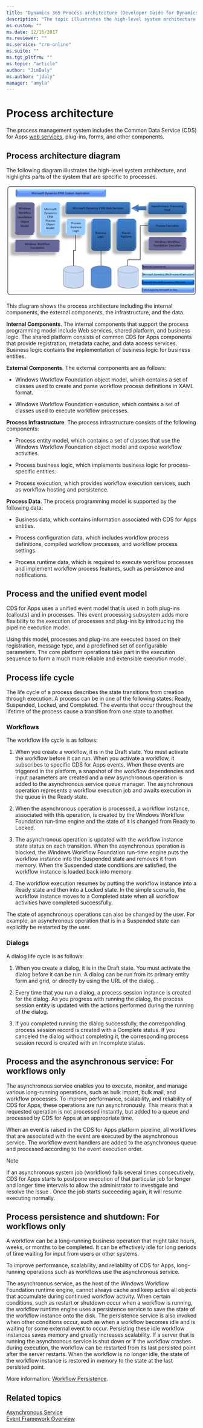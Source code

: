 ```yaml
---
title: "Dynamics 365 Process architecture (Developer Guide for Dynamics 365 Customer Engagement) | MicrosoftDocs"
description: "The topic illustrates the high-level system architecture for Dynamics 365, and highlights parts of the system that are specific to processes."
ms.custom: ""
ms.date: 12/16/2017
ms.reviewer: ""
ms.service: "crm-online"
ms.suite: ""
ms.tgt_pltfrm: ""
ms.topic: "article"
author: "JimDaly"
ms.author: "jdaly"
manager: "amyla"
---
```

# Process architecture

The process management system includes the Common Data Service (CDS) for Apps [web services](/powerapps/developer/common-data-service/use-web-services), plug-ins, forms, and other components.  
  
<a name="Diagram"></a>

## Process architecture diagram

The following diagram illustrates the high-level system architecture, and highlights parts of the system that are specific to processes.  
  
![Process Architecture](media/process-architecture.png "Process Architecture")  
  
This diagram shows the process architecture including the internal components, the external components, the infrastructure, and the data.  
  
**Internal Components**. The internal components that support the process programming model include Web services, shared platform, and business logic. The shared platform consists of common CDS for Apps components that provide registration, metadata cache, and data access services. Business logic contains the implementation of business logic for business entities.  
  
**External Components**. The external components are as follows:  
  
- Windows Workflow Foundation object model, which contains a set of classes used to create and parse workflow process definitions in XAML format.  
  
- Windows Workflow Foundation execution, which contains a set of classes used to execute workflow processes.  
  
**Process Infrastructure**. The process infrastructure consists of the following components:  
  
- Process entity model, which contains a set of classes that use the Windows Workflow Foundation object model and expose workflow activities.  
  
- Process business logic, which implements business logic for process-specific entities.  
  
- Process execution, which provides workflow execution services, such as workflow hosting and persistence.  
  
**Process Data**. The process programming model is supported by the following data:  
  
- Business data, which contains information associated with CDS for Apps entities.  
  
- Process configuration data, which includes workflow process definitions, compiled workflow processes, and workflow process settings.  
  
- Process runtime data, which is required to execute workflow processes and implement workflow process features, such as persistence and notifications.  
  
<a name="UnifiedEventModel"></a>

## Process and the unified event model

CDS for Apps uses a unified event model that is used in both plug-ins (callouts) and in processes. This event processing subsystem adds more flexibility to the execution of processes and plug-ins by introducing the pipeline execution model.  
  
Using this model, processes and plug-ins are executed based on their registration, message type, and a predefined set of configurable parameters. The core platform operations take part in the execution sequence to form a much more reliable and extensible execution model.  
  
<a name="ProcessLifeCycle"></a>

## Process life cycle

The life cycle of a process describes the state transitions from creation through execution. A process can be in one of the following states: Ready, Suspended, Locked, and Completed. The events that occur throughout the lifetime of the process cause a transition from one state to another.  
  
### Workflows

The workflow life cycle is as follows:  
  
1. When you create a workflow, it is in the Draft state. You must activate the workflow before it can run. When you activate a workflow, it subscribes to specific CDS for Apps events. When these events are triggered in the platform, a snapshot of the workflow dependencies and input parameters are created and a new asynchronous operation is added to the asynchronous service queue manager. The asynchronous operation represents a workflow execution job and awaits execution in the queue in the Ready state.  
  
2. When the asynchronous operation is processed, a workflow instance, associated with this operation, is created by the Windows Workflow Foundation run-time engine and the state of it is changed from Ready to Locked.  
  
3. The asynchronous operation is updated with the workflow instance state status on each transition. When the asynchronous operation is blocked, the Windows Workflow Foundation run-time engine puts the workflow instance into the Suspended state and removes it from memory. When the Suspended state conditions are satisfied, the workflow instance is loaded back into memory.  
  
4. The workflow execution resumes by putting the workflow instance into a Ready state and then into a Locked state. In the simple scenario, the workflow instance moves to a Completed state when all workflow activities have completed successfully.  
  
The state of asynchronous operations can also be changed by the user. For example, an asynchronous operation that is in a Suspended state can explicitly be restarted by the user.  
  
### Dialogs

A dialog life cycle is as follows:  
  
1. When you create a dialog, it is in the Draft state. You must activate the dialog before it can be run. A dialog can be run from its primary entity form and grid, or directly by using the URL of the dialog. .  
  
1. Every time that you run a dialog, a process session instance is created for the dialog. As you progress with running the dialog, the process session entity is updated with the actions performed during the running of the dialog.  
  
1. If you completed running the dialog successfully, the corresponding process session record is created with a Complete status. If you canceled the dialog without completing it, the corresponding process session record is created with an Incomplete status.  
  
<a name="AsynchService"></a>
  
## Process and the asynchronous service: For workflows only

 The asynchronous service enables you to execute, monitor, and manage various long-running operations, such as bulk import, bulk mail, and workflow processes. To improve performance, scalability, and reliability of CDS for Apps, these operations are run asynchronously. This means that a requested operation is not processed instantly, but added to a queue and processed by CDS for Apps at an appropriate time.  
  
 When an event is raised in the CDS for Apps platform pipeline, all workflows that are associated with the event are executed by the asynchronous service. The workflow event handlers are added to the asynchronous queue and processed according to the event execution order.  
  
> [!NOTE]
>  If an asynchronous system job (workflow) fails several times consecutively, CDS for Apps starts to postpone execution of that particular job for longer and longer time intervals to allow the administrator to investigate and resolve the issue . Once the job starts succeeding again, it will resume executing normally.  
  
<a name="Persistence"></a>
  
## Process persistence and shutdown: For workflows only

A workflow can be a long-running business operation that might take hours, weeks, or months to be completed. It can be effectively idle for long periods of time waiting for input from users or other systems.  
  
To improve performance, scalability, and reliability of CDS for Apps, long-running operations such as workflows use the asynchronous service.  
  
The asynchronous service, as the host of the Windows Workflow Foundation runtime engine, cannot always cache and keep active all objects that accumulate during continued workflow activity. When certain conditions, such as restart or shutdown occur when a workflow is running, the workflow runtime engine uses a persistence service to save the state of the workflow instance onto the disk. The persistence service is also invoked when other conditions occur, such as when a workflow becomes idle and is waiting for some external event to occur. Persisting these idle workflow instances saves memory and greatly increases scalability. If a server that is running the asynchronous service is shut down or if the workflow crashes during execution, the workflow can be restarted from its last persisted point after the server restarts. When the workflow is no longer idle, the state of the workflow instance is restored in memory to the state at the last persisted point.  
  
More information: [Workflow Persistence](https://msdn.microsoft.com/library/dd489420.aspx).  
  
## Related topics  
[Asynchronous Service](/dynamics365/customer-engagement/developer/asynchronous-service)<br />
[Event Framework Overview](/dynamics365/customer-engagement/developer/introduction-event-framework)
